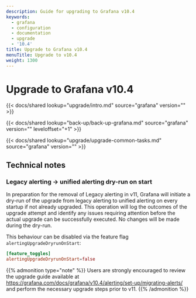 ```yaml
---
description: Guide for upgrading to Grafana v10.4
keywords:
  - grafana
  - configuration
  - documentation
  - upgrade
  - '10.4'
title: Upgrade to Grafana v10.4
menuTitle: Upgrade to v10.4
weight: 1300
---
```


# Upgrade to Grafana v10.4

{{< docs/shared lookup="upgrade/intro.md" source="grafana" version="<GRAFANA VERSION>" >}}

{{< docs/shared lookup="back-up/back-up-grafana.md" source="grafana" version="<GRAFANA VERSION>" leveloffset="+1" >}}

{{< docs/shared lookup="upgrade/upgrade-common-tasks.md" source="grafana" version="<GRAFANA VERSION>" >}}

## Technical notes

### Legacy alerting -> unified alerting dry-run on start

In preparation for the removal of Legacy alerting in v11, Grafana will initiate a dry-run of the upgrade from legacy alerting to unified alerting on every startup if not already upgraded. This operation will log the outcomes of the upgrade attempt and identify any issues requiring attention before the actual upgrade can be successfully executed. No changes will be made during the dry-run.

This behaviour can be disabled via the feature flag `alertingUpgradeDryrunOnStart`:

```toml
[feature_toggles]
alertingUpgradeDryrunOnStart=false
```

{{% admonition type="note" %}}
Users are strongly encouraged to review the upgrade guide available at https://grafana.com/docs/grafana/v10.4/alerting/set-up/migrating-alerts/ and perform the necessary upgrade steps prior to v11.
{{% /admonition %}}
